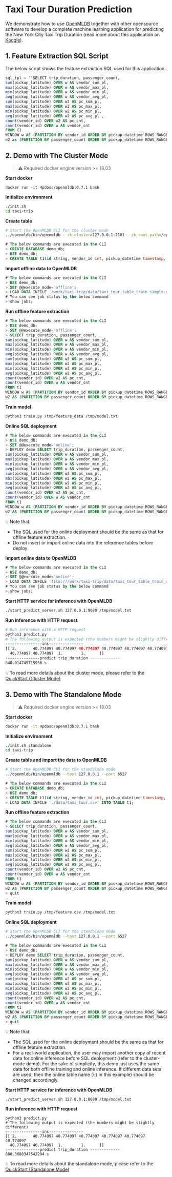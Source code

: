 #  Taxi Tour Duration Prediction

We demonstrate how to use [OpenMLDB](https://github.com/4paradigm/OpenMLDB) together with other opensource software to develop a complete machine learning application for predicting the New York City Taxi Trip Duration (read more about this application on [Kaggle](https://www.kaggle.com/c/nyc-taxi-trip-duration/overview)).

## 1. Feature Extraction SQL Script

The below script shows the feature extraction SQL used for this application.

```sql
sql_tpl = ""SELECT trip_duration, passenger_count,
sum(pickup_latitude) OVER w AS vendor_sum_pl,
max(pickup_latitude) OVER w AS vendor_max_pl,
min(pickup_latitude) OVER w AS vendor_min_pl,
avg(pickup_latitude) OVER w AS vendor_avg_pl,
sum(pickup_latitude) OVER w2 AS pc_sum_pl,
max(pickup_latitude) OVER w2 AS pc_max_pl,
min(pickup_latitude) OVER w2 AS pc_min_pl,
avg(pickup_latitude) OVER w2 AS pc_avg_pl ,
count(vendor_id) OVER w2 AS pc_cnt,
count(vendor_id) OVER w AS vendor_cnt
FROM {}
WINDOW w AS (PARTITION BY vendor_id ORDER BY pickup_datetime ROWS_RANGE BETWEEN 1d PRECEDING AND CURRENT ROW),
w2 as (PARTITION BY passenger_count ORDER BY pickup_datetime ROWS_RANGE BETWEEN 1d PRECEDING AND CURRENT ROW)"""
```

## 2. Demo with The Cluster Mode
> :warning: Required docker engine version >= 18.03

**Start docker**
```
docker run -it 4pdosc/openmldb:0.7.1 bash
```
**Initialize environment**
```bash
./init.sh
cd taxi-trip
```
**Create table**
```bash
# Start the OpenMLDB CLI for the cluster mode
../openmldb/bin/openmldb --zk_cluster=127.0.0.1:2181 --zk_root_path=/openmldb --role=sql_client
```
```sql
# The below commands are executed in the CLI
> CREATE DATABASE demo_db;
> USE demo_db;
> CREATE TABLE t1(id string, vendor_id int, pickup_datetime timestamp, dropoff_datetime timestamp, passenger_count int, pickup_longitude double, pickup_latitude double, dropoff_longitude double, dropoff_latitude double, store_and_fwd_flag string, trip_duration int);
```

**Import offline data to OpenMLDB**
```sql
# The below commands are executed in the CLI
> USE demo_db;
> SET @@execute_mode='offline';
> LOAD DATA INFILE '/work/taxi-trip/data/taxi_tour_table_train_simple.snappy.parquet' INTO TABLE t1 options(format='parquet', header=true, mode='append');
# You can see job status by the below command
> show jobs;
```
**Run offline feature extraction**
```sql
# The below commands are executed in the CLI
> USE demo_db;
> SET @@execute_mode='offline';
> SELECT trip_duration, passenger_count,
sum(pickup_latitude) OVER w AS vendor_sum_pl,
max(pickup_latitude) OVER w AS vendor_max_pl,
min(pickup_latitude) OVER w AS vendor_min_pl,
avg(pickup_latitude) OVER w AS vendor_avg_pl,
sum(pickup_latitude) OVER w2 AS pc_sum_pl,
max(pickup_latitude) OVER w2 AS pc_max_pl,
min(pickup_latitude) OVER w2 AS pc_min_pl,
avg(pickup_latitude) OVER w2 AS pc_avg_pl,
count(vendor_id) OVER w2 AS pc_cnt,
count(vendor_id) OVER w AS vendor_cnt
FROM t1
WINDOW w AS (PARTITION BY vendor_id ORDER BY pickup_datetime ROWS_RANGE BETWEEN 1d PRECEDING AND CURRENT ROW),
w2 AS (PARTITION BY passenger_count ORDER BY pickup_datetime ROWS_RANGE BETWEEN 1d PRECEDING AND CURRENT ROW) INTO OUTFILE '/tmp/feature_data';
```
**Train model**
```bash
python3 train.py /tmp/feature_data /tmp/model.txt
```
**Online SQL deployment**
```sql
# The below commands are executed in the CLI
> USE demo_db;
> SET @@execute_mode='online';
> DEPLOY demo SELECT trip_duration, passenger_count,
sum(pickup_latitude) OVER w AS vendor_sum_pl,
max(pickup_latitude) OVER w AS vendor_max_pl,
min(pickup_latitude) OVER w AS vendor_min_pl,
avg(pickup_latitude) OVER w AS vendor_avg_pl,
sum(pickup_latitude) OVER w2 AS pc_sum_pl,
max(pickup_latitude) OVER w2 AS pc_max_pl,
min(pickup_latitude) OVER w2 AS pc_min_pl,
avg(pickup_latitude) OVER w2 AS pc_avg_pl,
count(vendor_id) OVER w2 AS pc_cnt,
count(vendor_id) OVER w AS vendor_cnt
FROM t1
WINDOW w AS (PARTITION BY vendor_id ORDER BY pickup_datetime ROWS_RANGE BETWEEN 1d PRECEDING AND CURRENT ROW),
w2 AS (PARTITION BY passenger_count ORDER BY pickup_datetime ROWS_RANGE BETWEEN 1d PRECEDING AND CURRENT ROW);
```
:bulb: Note that:

- The SQL used for the online deployment should be the same as that for offline feature extraction.
- Do not insert or import online data into the reference tables before deploy

**Import online data to OpenMLDB**
```sql
# The below commands are executed in the CLI
> USE demo_db;
> SET @@execute_mode='online';
> LOAD DATA INFILE 'file:///work/taxi-trip/data/taxi_tour_table_train_simple.csv' INTO TABLE t1 options(format='csv', header=true, mode='append');
# You can see job status by the below command
> show jobs;
```
**Start HTTP service for inference with OpenMLDB**
```bash
./start_predict_server.sh 127.0.0.1:9080 /tmp/model.txt
```
**Run inference with HTTP request**
```bash
# Run inference with a HTTP request
python3 predict.py
# The following output is expected (the numbers might be slightly different)
----------------ins---------------
[[ 2.       40.774097 40.774097 40.774097 40.774097 40.774097 40.774097
  40.774097 40.774097  1.        1.      ]]
---------------predict trip_duration -------------
848.014745715936 s
```
:bulb: To read more details about the cluster mode, please refer to the [QuickStart (Cluster Mode)](https://docs.openmldb.ai/content-1/openmldb_quickstart)

## 3. Demo with The Standalone Mode

> :warning: Required docker engine version >= 18.03

**Start docker**

```bash
docker run -it 4pdosc/openmldb:0.7.1 bash
```
**Initialize environment**

```bash
./init.sh standalone
cd taxi-trip
```
**Create table and import the data to OpenMLDB**

```bash
# Start the OpenMLDB CLI for the standalone mode
../openmldb/bin/openmldb --host 127.0.0.1 --port 6527
```
```sql
# The below commands are executed in the CLI
> CREATE DATABASE demo_db;
> USE demo_db;
> CREATE TABLE t1(id string, vendor_id int, pickup_datetime timestamp, dropoff_datetime timestamp, passenger_count int, pickup_longitude double, pickup_latitude double, dropoff_longitude double, dropoff_latitude double, store_and_fwd_flag string, trip_duration int);
> LOAD DATA INFILE './data/taxi_tour.csv' INTO TABLE t1;
```
**Run offline feature extraction**

```sql
# The below commands are executed in the CLI
> SELECT trip_duration, passenger_count,
sum(pickup_latitude) OVER w AS vendor_sum_pl,
max(pickup_latitude) OVER w AS vendor_max_pl,
min(pickup_latitude) OVER w AS vendor_min_pl,
avg(pickup_latitude) OVER w AS vendor_avg_pl,
sum(pickup_latitude) OVER w2 AS pc_sum_pl,
max(pickup_latitude) OVER w2 AS pc_max_pl,
min(pickup_latitude) OVER w2 AS pc_min_pl,
avg(pickup_latitude) OVER w2 AS pc_avg_pl,
count(vendor_id) OVER w2 AS pc_cnt,
count(vendor_id) OVER w AS vendor_cnt
FROM t1
WINDOW w AS (PARTITION BY vendor_id ORDER BY pickup_datetime ROWS_RANGE BETWEEN 1d PRECEDING AND CURRENT ROW),
w2 AS (PARTITION BY passenger_count ORDER BY pickup_datetime ROWS_RANGE BETWEEN 1d PRECEDING AND CURRENT ROW) INTO OUTFILE '/tmp/feature.csv';
> quit
```
**Train model**

```bash
python3 train.py /tmp/feature.csv /tmp/model.txt
```
**Online SQL deployment**

```bash
# Start the OpenMLDB CLI for the standalone mode
../openmldb/bin/openmldb --host 127.0.0.1 --port 6527
```
```sql
# The below commands are executed in the CLI
> USE demo_db;
> DEPLOY demo SELECT trip_duration, passenger_count,
sum(pickup_latitude) OVER w AS vendor_sum_pl,
max(pickup_latitude) OVER w AS vendor_max_pl,
min(pickup_latitude) OVER w AS vendor_min_pl,
avg(pickup_latitude) OVER w AS vendor_avg_pl,
sum(pickup_latitude) OVER w2 AS pc_sum_pl,
max(pickup_latitude) OVER w2 AS pc_max_pl,
min(pickup_latitude) OVER w2 AS pc_min_pl,
avg(pickup_latitude) OVER w2 AS pc_avg_pl,
count(vendor_id) OVER w2 AS pc_cnt,
count(vendor_id) OVER w AS vendor_cnt
FROM t1
WINDOW w AS (PARTITION BY vendor_id ORDER BY pickup_datetime ROWS_RANGE BETWEEN 1d PRECEDING AND CURRENT ROW),
w2 AS (PARTITION BY passenger_count ORDER BY pickup_datetime ROWS_RANGE BETWEEN 1d PRECEDING AND CURRENT ROW);
> quit
```
:bulb: Note that:

- The SQL used for the online deployment should be the same as that for offline feature extraction.
- For a real-world application, the user may import another copy of recent data for online inference before SQL deployment (refer to the cluster-mode demo). For the sake of simplicity, this demo just uses the same data for both offline training and online inference. If different data sets are used, then the online table name (`t1` in this example) should be changed accordingly.

**Start HTTP service for inference with OpenMLDB**

```
./start_predict_server.sh 127.0.0.1:8080 /tmp/model.txt
```

**Run inference with HTTP request**

```
python3 predict.py
# The following output is expected (the numbers might be slightly different)
----------------ins---------------
[[ 2.       40.774097 40.774097 40.774097 40.774097 40.774097 40.774097
  40.774097 40.774097  1.        1.      ]]
---------------predict trip_duration -------------
880.3688347542294 s
```

:bulb: To read more details about the standalone mode, please refer to the [QuickStart (Standalone Mode)](https://docs.openmldb.ai/content-1/openmldb_quickstart)

